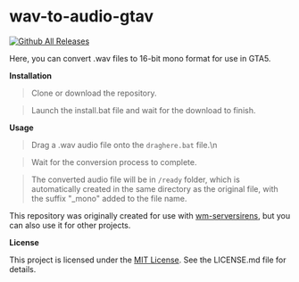 # wav-to-audio-gtav

[![Github All Releases](https://img.shields.io/github/downloads/niklasnsdev/wav-to-audio-gtav/total.svg)](https://github.com/niklasnsdev/wav-to-audio-gtav/releases)

Here, you can convert .wav files to 16-bit mono format for use in GTA5.

**Installation**

> Clone or download the repository.

> Launch the install.bat file and wait for the download to finish.

**Usage**

> Drag a .wav audio file onto the `draghere.bat` file.\n

> Wait for the conversion process to complete.

> The converted audio file will be in `/ready` folder, which is automatically created in the same directory as the original file, with the suffix "\_mono" added to the file name.

This repository was originally created for use with [wm-serversirens](https://github.com/Walsheyy/WMServerSirens), but you can also use it for other projects.

**License**

This project is licensed under the [MIT License](LICENSE.md). See the LICENSE.md file for details.

